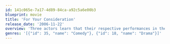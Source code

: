 ```yaml
---
id: 141c065e-7a17-4d89-84ca-a92c5a6e00b3
blueprint: movie
title: 'For Your Consideration'
release_date: '2006-11-22'
overview: 'Three actors learn that their respective performances in the film "Home for Purim," a drama set in the mid-1940s American South, are generating award-season buzz.'
genres: '[{"id": 35, "name": "Comedy"}, {"id": 18, "name": "Drama"}]'
---
```

